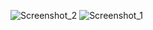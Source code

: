 ![Screenshot_2](https://github.com/Yawnmain/homework_i/assets/108503319/49247e64-3195-44e1-b60d-e537679ff825)
![Screenshot_1](https://github.com/Yawnmain/homework_i/assets/108503319/6d278d9a-23d7-4486-93b6-09f0b315fc5f)
